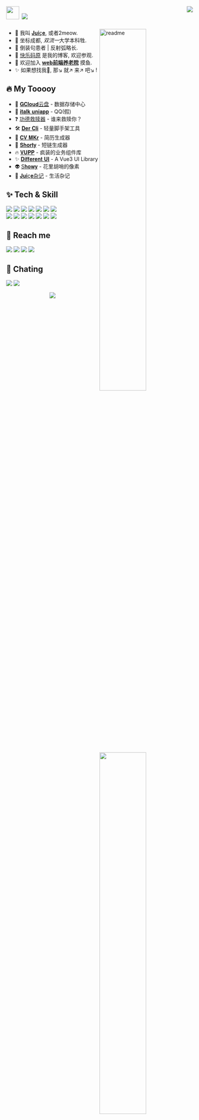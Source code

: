<h1>
<img width='35' src='https://cdn.jsdelivr.net/gh/yesmore/img/img/pop_cat.gif'/>  <img src='https://readme-typing-svg.herokuapp.com?vCenter=true&height=25&lines=%F0%9D%91%AF%F0%9D%92%86%F0%9D%92%86%F0%9D%92%86%F0%9D%92%86%F0%9D%92%86%F0%9D%92%86%F0%9D%92%86%F0%9D%92%86%F0%9D%92%93%F0%9D%92%86~'/>
  <img align='right' src="https://hits.seeyoufarm.com/api/count/incr/badge.svg?url=https%3A%2F%2Fgithub.com%2Fyesmore%2Fhit-counter&count_bg=%2379C83D&title_bg=%23555555&icon=awesomelists.svg&icon_color=%230AFFAB&title=visitor&edge_flat=true" /> 	
</h1>

<img align='right' width='50%' alt='readme' src="https://github-readme-stats.vercel.app/api?username=yesmore&show_icons=true&theme=react" />

- 👴 我叫 <a href='https://yesmore.cc'>𝐉𝐮𝐢ç𝐞</a>, 或者2meow.   
- 💼 坐标成都, <em>双流一</em>大学本科牲.</li> 
- 🚀 倒装句患者 | 反射弧略长.</li> 
- 🎯 <a href='https://yesmore.cc'>快乐码原</a> 是我的博客, 欢迎参观.
- 💁 欢迎加入 [**web前端养老院**](#-reach-me) 摸鱼.
- ✨ 如果想找我🤺, 那↘ 就↗ 来↗ 吧↘ !


## 🔥 My Tooooy

<img align='right' width='50%' src='https://github-readme-stats.vercel.app/api/top-langs/?username=yesmore&layout=compact&hide=HTML&theme=react'/>

<ul>
    <li>🦄 <a href='https://gcloud.website'>𝐆𝐂𝐥𝐨𝐮𝐝云盘</a> - 数据存储中心 </li>
    <li>💁 <a href='http://italk.auao.top'>𝐢𝐭𝐚𝐥𝐤 𝐮𝐧𝐢𝐚𝐩𝐩</a> - QQ(假)</li>
    <li>❓️ <a href='https://muyu.aoau.top'>功德救赎器</a> - 谁来救赎你？ </li>
    <li>🛠️ <a href='https://der-cli.vercel.app/' target='_blank'>𝐃𝐞𝐫 𝐂𝐥𝐢</a> - 轻量脚手架工具 </li>
    <li>🎨 <a href='https://cv-mkr.vercel.app'>𝐂𝐕 𝐌𝐊𝐫</a> - 简历生成器 </li>
    <li>🔗 <a href='https://nb.js.cn/'>𝐒𝐡𝐨𝐫𝐭𝐲</a> - 短链生成器 </li>
    <li>🔥 <a href='https://vupp.vercel.app/'>𝐕𝐔𝐏𝐏</a> - 疯装的业务组件库</li>
    <li>✨ <a href='https://yesmore.cc/Different-UI/'>𝐃𝐢𝐟𝐟𝐞𝐫𝐞𝐧𝐭 𝐔𝐈</a> - A Vue3 UI Library </li>
    <li>👽️ <a href='http://showy.aoau.top/'>S𝐡𝐨𝐰𝐲</a> - 花里胡哨的像素</li>
    <li>📘 <a href='https://yesmore.cc/cn/Diary/'>𝐉𝐮𝐢ç𝐞杂记</a> - 生活杂记</li>
</ul>

## ✨ Tech & Skill

<div align="left">
  <img src="https://img.shields.io/badge/-JavaScript-f6da1c?style=flat-square&logo=javascript&logoColor=white">
  <img src="https://img.shields.io/badge/-TypeScript-2b6dbf?style=flat-square&logo=typescript&logoColor=white">
  <img src="https://img.shields.io/badge/-Vue-46b882?style=flat-square&logo=vue.js&logoColor=white">
  <img src="https://img.shields.io/badge/-React-00b4ce?style=flat-square&logo=react&logoColor=white">
  <img src="https://img.shields.io/badge/-Next-black?style=flat-square&logo=next.js&logoColor=white">
  <img src="https://img.shields.io/badge/MINA-09b955?style=flat-square&logo=wechat&logoColor=white">
  <img src="https://img.shields.io/badge/-Sass-bf608e?style=flat-square&logo=sass&logoColor=white"> <br>

  <img src="https://img.shields.io/badge/-Node.js-3C873A?style=flat-square&logo=Node.js&logoColor=white">	
  <img src="https://img.shields.io/badge/-GoLand-55b9f3?style=flat-square&logo=go">	
  <img src="https://img.shields.io/badge/-Python-default?style=flat-square&logo=python">	
  <img src="https://img.shields.io/badge/-Git-ee462c?style=flat-square&logo=git&logoColor=white">
  <img src="https://img.shields.io/badge/-Nginx-408e43?style=flat-square&logo=nginx&logoColor=white">
  <img src="https://img.shields.io/badge/-Docker-218bea?style=flat-square&logo=docker&logoColor=white">
  <img src="https://img.shields.io/badge/-Github-black?style=flat-square&logo=github">	
</div>

## 🤖 Reach me

<a href='https://yesmore.cc'><img src='https://img.shields.io/badge/-https://yesmore.cc-0e83cd?style=flat-square&logo=Blogger&logoColor=fff)](https://yesmore.cc'/></a> 
<a href='mailto:3224266014_at_qq.com'><img src='https://img.shields.io/badge/-3224266014@qq.com-911318?style=flat-square&logo=Mail.RU&logoColor=white&labelColor=c14438'/></a> 
<a href='https://github.com/yesmore'><img src='https://img.shields.io/badge/dynamic/json?logo=github&label=GitHub+Followers&labelColor=282c34&style=flat-square&color=181717&query=%24.data.totalSubs&url=https%3A%2F%2Fapi.spencerwoo.com%2Fsubstats%2F%3Fsource%3Dgithub%26queryKey%3Dyesmore&longCache=true'/></a> 
[![](https://img.shields.io/badge/dynamic/json?style=flat-square&color=ff69b4&label=bilibili&query=%24.data.totalSubs&suffix=%20fans&url=https%3A%2F%2Fapi.spencerwoo.com%2Fsubstats%2F%3Fsource%3Dbilibili%26queryKey%3D299717355)](https://space.bilibili.com/299717355)
	
	
## 💬 Chating
<a href='https://gitter.im/yesmore/yesmoreforchat'><img src='https://badges.gitter.im/yesmore/yesmoreforchat.svg'/></a>
<img src='https://img.shields.io/badge/-web前端养老院(不定期分享课程资源):982545311-414318?style=flat-square'/>	
	
<div align='middle'><img src='https://cdn.jsdelivr.net/gh/yesmore/yesmore@output/github-contribution-grid-snake.svg#gh-dark-mode-only'/></div>
